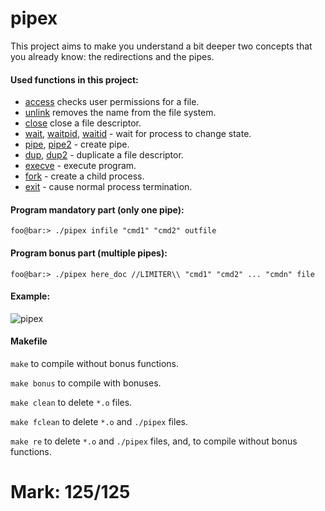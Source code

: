 # pipex
This project aims to make you understand a bit deeper two concepts that you already know: the redirections and the pipes.

#### Used functions in this project:
- [access](https://linux.die.net/man/2/access) checks user permissions for a file.
- [unlink](https://man7.org/linux/man-pages/man2/unlink.2.html) removes the name from the file system.
- [close](https://linux.die.net/man/2/close) close a file descriptor.
- [wait](https://man7.org/linux/man-pages/man2/wait.2.html), [waitpid](https://man7.org/linux/man-pages/man2/wait.2.html), [waitid](https://man7.org/linux/man-pages/man2/wait.2.html) - wait for process to change state.
- [pipe](https://man7.org/linux/man-pages/man2/pipe.2.html), [pipe2](https://man7.org/linux/man-pages/man2/pipe.2.html) - create pipe.
- [dup](https://man7.org/linux/man-pages/man2/dup.2.html), [dup2](https://man7.org/linux/man-pages/man2/dup.2.html) - duplicate a file descriptor.
- [execve](https://man7.org/linux/man-pages/man2/execve.2.html) - execute program.
- [fork](https://man7.org/linux/man-pages/man2/fork.2.html) - create a child process.
- [exit](https://man7.org/linux/man-pages/man3/exit.3.html) - cause normal process termination.

#### Program mandatory part (only one pipe):
```console
foo@bar:> ./pipex infile "cmd1" "cmd2" outfile
```

#### Program bonus part (multiple pipes):
```console
foo@bar:> ./pipex here_doc //LIMITER\\ "cmd1" "cmd2" ... "cmdn" file
```

#### Example:

![pipex](https://user-images.githubusercontent.com/58878384/174498788-41a8b07a-f8aa-4099-a207-8565cfc2a363.gif)

#### Makefile
`make` to compile without bonus functions.

`make bonus` to compile with bonuses.

`make clean` to delete `*.o` files.

`make fclean` to delete `*.o` and `./pipex` files.

`make re` to delete `*.o` and `./pipex` files, and, to compile without bonus functions.

# Mark: 125/125
